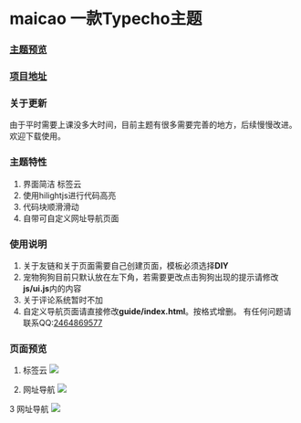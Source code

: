 # maicao 一款Typecho主题
### [主题预览](http://maicao.fun)
<!--more-->
### [项目地址](https://github.com/lnzu/maicao)
### 关于更新
由于平时需要上课没多大时间，目前主题有很多需要完善的地方，后续慢慢改进。欢迎下载使用。
### 主题特性
1. 界面简洁
标签云
![]()
2. 使用hilightjs进行代码高亮
3. 代码块顺滑滑动
4. 自带可自定义网址导航页面
### 使用说明
1. 关于友链和关于页面需要自己创建页面，模板必须选择**DIY**
2. 宠物狗狗目前只默认放在左下角，若需要更改点击狗狗出现的提示请修改**js/ui.js**内的内容
3. 关于评论系统暂时不加
4. 自定义导航页面请直接修改**guide/index.html**。按格式增删。
有任何问题请联系QQ:[2464869577](2464869577)
### 页面预览
1. 标签云
![](http://maicao.fun/usr/themes/maicao/preview/categery.jpg)


2. 网址导航
![](http://maicao.fun/usr/themes/maicao/preview/guide.jpg)

3 网址导航
![](http://maicao.fun/usr/themes/maicao/preview/index.jpg)
